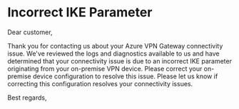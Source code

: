 <properties
pageTitle="Incorrect IKE Parameter"
description="Incorrect IKE Parameter"
infoBubbleText= "Issues with your Site to Site VPN Connectivity were detected. See details on the right."
service="microsoft.network"
resource="vpnGateways"
authors="JRMayberry"
ms.author="rimayber"
displayOrder=""
articleId="c7728f61-9b2f-46a2-b90b-c22102e539f2"
diagnosticScenario=""
selfHelpType="Diagnostics"
supportTopicIds="32591158,32584882,32584881"
resourceTags=""
productPesIds=""
cloudEnvironments="Public" />

# Incorrect IKE Parameter

<!--issueDescription-->
Dear customer,

Thank you for contacting us about your Azure VPN Gateway connectivity issue. We've reviewed the logs and diagnostics available to us and have determined that your connectivity issue is due to an incorrect IKE parameter originating from your on-premise VPN device. Please correct your on-premise device configuration to resolve this issue. Please let us know if correcting this configuration resolves your connectivity issues.

Best regards,
<!--/issueDescription-->